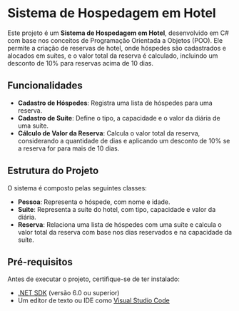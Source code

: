 # Sistema de Hospedagem em Hotel

Este projeto é um **Sistema de Hospedagem em Hotel**, desenvolvido em C# com base nos conceitos de Programação Orientada a Objetos (POO). Ele permite a criação de reservas de hotel, onde hóspedes são cadastrados e alocados em suítes, e o valor total da reserva é calculado, incluindo um desconto de 10% para reservas acima de 10 dias.

## Funcionalidades

- **Cadastro de Hóspedes**: Registra uma lista de hóspedes para uma reserva.
- **Cadastro de Suíte**: Define o tipo, a capacidade e o valor da diária de uma suíte.
- **Cálculo de Valor da Reserva**: Calcula o valor total da reserva, considerando a quantidade de dias e aplicando um desconto de 10% se a reserva for para mais de 10 dias.

## Estrutura do Projeto

O sistema é composto pelas seguintes classes:

- **Pessoa**: Representa o hóspede, com nome e idade.
- **Suite**: Representa a suíte do hotel, com tipo, capacidade e valor da diária.
- **Reserva**: Relaciona uma lista de hóspedes com uma suíte e calcula o valor total da reserva com base nos dias reservados e na capacidade da suíte.

## Pré-requisitos

Antes de executar o projeto, certifique-se de ter instalado:

- [.NET SDK](https://dotnet.microsoft.com/download) (versão 6.0 ou superior)
- Um editor de texto ou IDE como [Visual Studio Code](https://code.visualstudio.com/)
